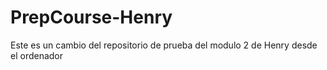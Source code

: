 # PrepCourse-Henry
Este es un cambio del repositorio de prueba del modulo 2 de Henry desde el ordenador
